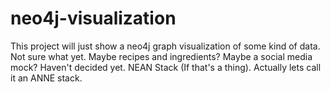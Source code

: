 # neo4j-visualization

This project will just show a neo4j graph visualization of some kind of data. Not sure what yet. 
Maybe recipes and ingredients? Maybe a social media mock? Haven't decided yet. 
NEAN Stack (If that's a thing). Actually lets call it an ANNE stack. 
